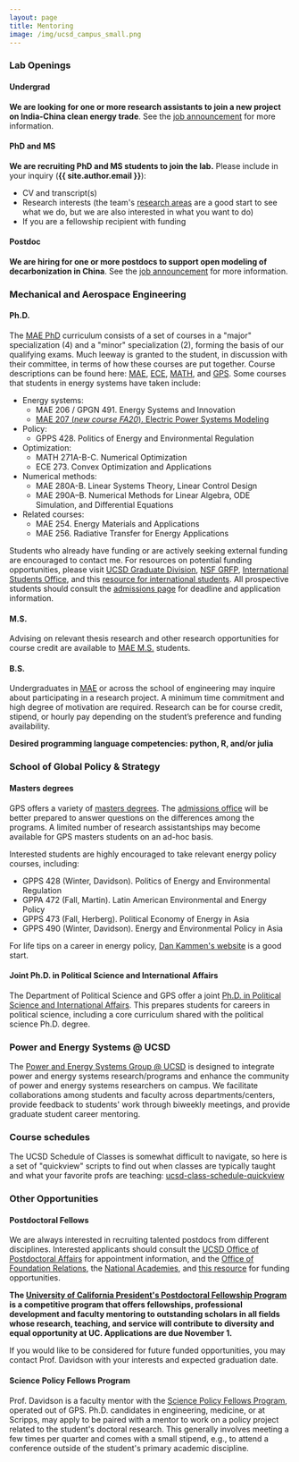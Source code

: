 ```yaml
---
layout: page
title: Mentoring
image: /img/ucsd_campus_small.png
---
```



### Lab Openings

#### Undergrad
**We are looking for one or more research assistants to join a new project on India-China clean energy trade**. See the [job announcement](/2023-09-19-researcher-china-india-clean-energy-trade/) for more information.

#### PhD and MS
**We are recruiting PhD and MS students to join the lab.** Please include in your inquiry (**{{ site.author.email }}**):

- CV and transcript(s)
- Research interests (the team's [research areas](/research/) are a good start to see what we do, but we are also interested in what you want to do)
- If you are a fellowship recipient with funding

#### Postdoc
**We are hiring for one or more postdocs to support open modeling of decarbonization in China**. See the [job announcement](/2022-11-06-postdoc-open-modeling-decarbonization-china/) for more information.




### Mechanical and Aerospace Engineering

#### Ph.D.

The [MAE PhD][mae-phd] curriculum consists of a set of courses in a "major" specialization (4) and a "minor" specialization (2), forming the basis of our qualifying exams. Much leeway is granted to the student, in discussion with their committee, in terms of how these courses are put together. Course descriptions can be found here: [MAE][mae], [ECE][ece], [MATH][math], and [GPS][gps]. Some courses that students in energy systems have taken include:
- Energy systems:
  - MAE 206 / GPGN 491. Energy Systems and Innovation
  - [MAE 207 (_new course FA20_). Electric Power Systems Modeling](/2020-09-03-new-course-mae207-power-systems-modeling/)
- Policy:
  - GPPS 428. Politics of Energy and Environmental Regulation
- Optimization:
	- MATH 271A-B-C. Numerical Optimization
	- ECE 273. Convex Optimization and Applications
- Numerical methods:
	- MAE 280A-B. Linear Systems Theory, Linear Control Design
	- MAE 290A–B. Numerical Methods for Linear Algebra, ODE Simulation, and Differential Equations
- Related courses:
	- MAE 254. Energy Materials and Applications
	- MAE 256. Radiative Transfer for Energy Applications

Students who already have funding or are actively seeking external funding are encouraged to contact me. For resources on potential funding opportunities, please visit [UCSD Graduate Division][grad-funding], [NSF GRFP][nsf-grfp], [International Students Office][ispo-funding], and this [resource for international students][caltech-funding]. All prospective students should consult the [admissions page][mae-phd-admissions] for deadline and application information.

#### M.S.

Advising on relevant thesis research and other research opportunities for course credit are available to [MAE M.S.][mae-ms] students.

#### B.S.

Undergraduates in [MAE][mae-bs] or across the school of engineering may inquire about participating in a research project. A minimum time commitment and high degree of motivation are required. Research can be for course credit, stipend, or hourly pay depending on the student’s preference and funding availability.

**Desired programming language competencies: python, R, and/or julia**

### School of Global Policy & Strategy

#### Masters degrees

GPS offers a variety of [masters degrees][gps-masters]. The [admissions office][gps-admissions] will be better prepared to answer questions on the differences among the programs. A limited number of research assistantships may become available for GPS masters students on an ad-hoc basis.

Interested students are highly encouraged to take relevant energy policy courses, including:
- GPPS 428 (Winter, Davidson). Politics of Energy and Environmental Regulation
- GPPA 472 (Fall, Martin). Latin American Environmental and Energy Policy
- GPPS 473 (Fall, Herberg). Political Economy of Energy in Asia
- GPPS 490 (Winter, Davidson). Energy and Environmental Policy in Asia

For life tips on a career in energy policy, [Dan Kammen's website][kammen] is a good start.

#### Joint Ph.D. in Political Science and International Affairs

The Department of Political Science and GPS offer a joint [Ph.D. in Political Science and International Affairs][gps-phd]. This prepares students for careers in political science, including a core curriculum shared with the political science Ph.D. degree.

### Power and Energy Systems @ UCSD

The [Power and Energy Systems Group @ UCSD][ucsd-pes] is designed to integrate power and energy systems research/programs and enhance the community of power and energy systems researchers on campus. We facilitate collaborations among students and faculty across departments/centers, provide feedback to students' work through biweekly meetings, and provide graduate student career mentoring.


### Course schedules

The UCSD Schedule of Classes is somewhat difficult to navigate, so here is a set of "quickview" scripts to find out when classes are typically taught and what your favorite profs are teaching: [ucsd-class-schedule-quickview][git-quickview]

### Other Opportunities

#### Postdoctoral Fellows

We are always interested in recruiting talented postdocs from different disciplines. Interested applicants should consult the [UCSD Office of Postdoctoral Affairs][postdoc] for appointment information, and the [Office of Foundation Relations][foundation], the [National Academies][NAS], and [this resource][harvard-funding] for funding opportunities.

**The [University of California President's Postdoctoral Fellowship Program](https://ppfp.ucop.edu/info/) is a competitive program that offers fellowships, professional development and faculty mentoring to outstanding scholars in all fields whose research, teaching, and service will contribute to diversity and equal opportunity at UC. Applications are due November 1.**

If you would like to be considered for future funded opportunities, you may contact Prof. Davidson with your interests and expected graduation date.

#### Science Policy Fellows Program

Prof. Davidson is a faculty mentor with the [Science Policy Fellows Program][science-policy], operated out of GPS. Ph.D. candidates in engineering, medicine, or at Scripps, may apply to be paired with a mentor to work on a policy project related to the student's doctoral research. This generally involves meeting a few times per quarter and comes with a small stipend, e.g., to attend a conference outside of the student's primary academic discipline.

[mae]: http://www.ucsd.edu/catalog/courses/MAE.html
[ece]: http://www.ucsd.edu/catalog/courses/ECE.html
[math]: https://www.ucsd.edu/catalog/courses/MATH.html
[gps]: https://www.ucsd.edu/catalog/courses/GPS.html

[mae-phd]: http://maeweb.ucsd.edu/grad/phd
[mae-phd-admissions]: http://maeweb.ucsd.edu/grad/admissions
[mae-ms]: http://maeweb.ucsd.edu/grad/ms
[mae-bs]: http://maeweb.ucsd.edu/undergrad/programs
[gps-phd]: https://polisci.ucsd.edu/grad/prospective-students/interdisciplinary-phd-program/index.html
[gps-masters]: http://gps.ucsd.edu/admissions/degrees-at-a-glance.html
[gps-admissions]: http://gps.ucsd.edu/admissions/contact-admission.html
[ucsd-pes]: https://power-energy.eng.ucsd.edu/
[science-policy]: https://gps.ucsd.edu/faculty-research/research/science-policy-fellows.html
[postdoc]: http://postdoc.ucsd.edu/
[foundation]: https://foundationrelations.ucsd.edu/funding-opportunities/postdoctoral-funding-opportunities.html
[NAS]: https://www.national-academies.org/grantprograms/index.html
[harvard-funding]: https://research.fas.harvard.edu/postdoc_opportunities
[kammen]: http://kammen.berkeley.edu/advice.html
[grad-funding]: http://grad.ucsd.edu/financial/fellowships/
[nsf-grfp]: https://www.nsfgrfp.org/
[ispo-funding]: https://ispo.ucsd.edu/advising/financial/scholarships-grants.html
[caltech-funding]: https://www.gradoffice.caltech.edu/financialsupport/ExternalInternational

[git-quickview]: https://github.com/east-winds/ucsd-class-schedule-quickview